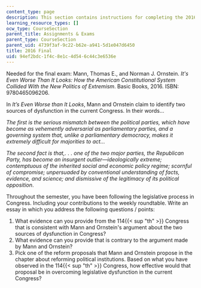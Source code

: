 ```yaml
---
content_type: page
description: This section contains instructions for completing the 2016 final.
learning_resource_types: []
ocw_type: CourseSection
parent_title: Assignments & Exams
parent_type: CourseSection
parent_uid: 4739f3af-9c22-b62e-a941-5d1e047d6450
title: 2016 Final
uid: 94ef2bdc-1f4c-8e1c-4d54-6c44c3e6536e
---
```


Needed for the final exam: Mann, Thomas E., and Norman J. Ornstein. _It's Even Worse Than It Looks: How the American Constitutional System Collided With the New Politics of Extremism_. Basic Books, 2016. ISBN: 9780465096206.

In _It’s Even Worse than It Looks_, Mann and Ornstein claim to identify two sources of dysfunction in the current Congress. In their words…

_The first is the serious mismatch between the political parties, which have become as vehemently adversarial as parliamentary parties, and a governing system that, unlike a parliamentary democracy, makes it extremely difficult for majorities to act…_

_The second fact is that,. . . one of the two major parties, the Republican Party, has become an insurgent outlier—ideologically extreme; contemptuous of the inherited social and economic policy regime; scornful of compromise; unpersuaded by conventional understanding of facts, evidence, and science; and dismissive of the legitimacy of its political opposition_.

Throughout the semester, you have been following the legislative process in Congress. Including your contributions to the weekly roundtable. Write an essay in which you address the following questions / points:

1.  What evidence can you provide from the 114{{< sup "th" >}} Congress that is consistent with Mann and Ornstein's argument about the two sources of dysfunction in Congress?
2.  What evidence can you provide that is contrary to the argument made by Mann and Ornstein?
3.  Pick one of the reform proposals that Mann and Ornstein propose in the chapter about reforming political institutions. Based on what you have observed in the 114{{< sup "th" >}} Congress, how effective would that proposal be in overcoming legislative dysfunction in the current Congress?